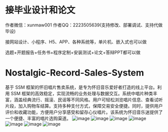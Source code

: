 # 接毕业设计和论文
作者微信：xunmaw001  作者QQ：2223505639(支持修改、部署调试、支持代做毕设)

接网站设计、小程序、H5、APP、各种系统等，单片机、嵌入式也可以做

选题+开题报告+任务书+程序定制+安装测试+论文+答辩PPT都可以做
# Nostalgic-Record-Sales-System
基于 SSM 框架的怀旧唱片售卖系统，是专为怀旧音乐爱好者打造的线上平台。利用 SSM 框架的高效稳定，实现流畅的业务处理与数据交互。系统中唱片种类丰富，涵盖经典流行、摇滚、民谣等不同风格。用户可轻松浏览唱片信息、查看试听片段，加入购物车结算。支持多种支付方式，保障交易安全便捷。同时，提供用户评价和收藏功能，方便用户分享感受和留存心仪唱片。该系统为怀旧音乐迷提供了一个便捷、丰富的唱片选购渠道。 
![image](https://github.com/user-attachments/assets/0ad21668-f606-47dd-8461-c4c59b86b1d7)
![image](https://github.com/user-attachments/assets/b50101f6-af7c-4d81-aca8-6b97e63b421a)
![image](https://github.com/user-attachments/assets/a2a11b3f-9c08-450f-afb3-bbacba9e5916)
![image](https://github.com/user-attachments/assets/fd84c948-c534-40d4-9a09-20b7ef919617)
![image](https://github.com/user-attachments/assets/33a2c13b-62be-4c25-a8a6-d54bb4474f8e)
![image](https://github.com/user-attachments/assets/a9a95fdf-ed4e-42b1-974d-1216b20577c2)
![image](https://github.com/user-attachments/assets/24e84222-645d-4ef2-b115-794ad107e2cf)
